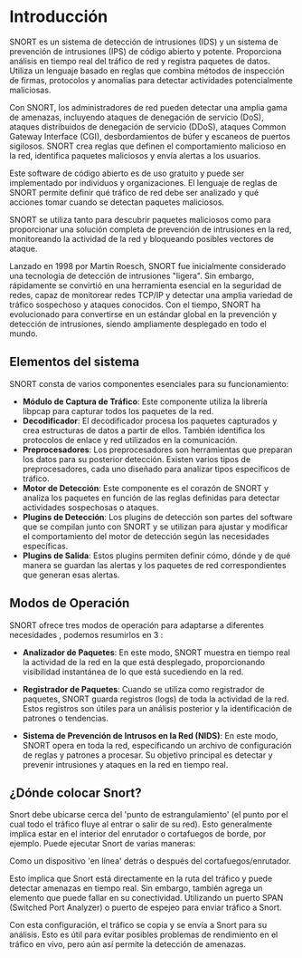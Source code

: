 # Introducción
SNORT es un sistema de detección de intrusiones (IDS) y un sistema de prevención de intrusiones (IPS) de código abierto y potente. Proporciona análisis en tiempo real del tráfico de red y registra paquetes de datos. Utiliza un lenguaje basado en reglas que combina métodos de inspección de firmas, protocolos y anomalías para detectar actividades potencialmente maliciosas.

Con SNORT, los administradores de red pueden detectar una amplia gama de amenazas, incluyendo ataques de denegación de servicio (DoS), ataques distribuidos de denegación de servicio (DDoS), ataques Common Gateway Interface (CGI), desbordamientos de búfer y escaneos de puertos sigilosos. SNORT crea reglas que definen el comportamiento malicioso en la red, identifica paquetes maliciosos y envía alertas a los usuarios.

Este software de código abierto es de uso gratuito y puede ser implementado por individuos y organizaciones. El lenguaje de reglas de SNORT permite definir qué tráfico de red debe ser analizado y qué acciones tomar cuando se detectan paquetes maliciosos.

SNORT se utiliza tanto para descubrir paquetes maliciosos como para proporcionar una solución completa de prevención de intrusiones en la red, monitoreando la actividad de la red y bloqueando posibles vectores de ataque.

Lanzado en 1998 por Martin Roesch, SNORT fue inicialmente considerado una tecnología de detección de intrusiones "ligera". Sin embargo, rápidamente se convirtió en una herramienta esencial en la seguridad de redes, capaz de monitorear redes TCP/IP y detectar una amplia variedad de tráfico sospechoso y ataques conocidos. Con el tiempo, SNORT ha evolucionado para convertirse en un estándar global en la prevención y detección de intrusiones, siendo ampliamente desplegado en todo el mundo.

## Elementos del sistema

SNORT consta de varios componentes esenciales para su funcionamiento:
- **Módulo de Captura de Tráfico**: Este componente utiliza la librería libpcap para capturar todos los paquetes de la red.
- **Decodificador**: El decodificador procesa los paquetes capturados y crea estructuras de datos a partir de ellos. También identifica los protocolos de enlace y red utilizados en la comunicación.
- **Preprocesadores**: Los preprocesadores son herramientas que preparan los datos para su posterior detección. Existen varios tipos de preprocesadores, cada uno diseñado para analizar tipos específicos de tráfico.
- **Motor de Detección**: Este componente es el corazón de SNORT y analiza los paquetes en función de las reglas definidas para detectar actividades sospechosas o ataques.
- **Plugins de Detección**: Los plugins de detección son partes del software que se compilan junto con SNORT y se utilizan para ajustar y modificar el comportamiento del motor de detección según las necesidades específicas.
- **Plugins de Salida**: Estos plugins permiten definir cómo, dónde y de qué manera se guardan las alertas y los paquetes de red correspondientes que generan esas alertas.

## Modos de Operación

SNORT ofrece tres modos de operación para adaptarse a diferentes necesidades , podemos resumirlos en 3 :

- **Analizador de Paquetes**: En este modo, SNORT muestra en tiempo real la actividad de la red en la que está desplegado, proporcionando visibilidad instantánea de lo que está sucediendo en la red.

- **Registrador de Paquetes**: Cuando se utiliza como registrador de paquetes, SNORT guarda registros (logs) de toda la actividad de la red. Estos registros son útiles para un análisis posterior y la identificación de patrones o tendencias.

- **Sistema de Prevención de Intrusos en la Red (NIDS)**: En este modo, SNORT opera en toda la red, especificando un archivo de configuración de reglas y patrones a procesar. Su objetivo principal es detectar y prevenir intrusiones y ataques en la red en tiempo real.


## ¿Dónde colocar Snort?

Snort debe ubicarse cerca del 'punto de estrangulamiento' (el punto por el cual todo el tráfico fluye al entrar o salir de su red). Esto generalmente implica estar en el interior del enrutador o cortafuegos de borde, por ejemplo. Puede ejecutar Snort de varias maneras:

Como un dispositivo 'en línea' detrás o después del cortafuegos/enrutador.

Esto implica que Snort está directamente en la ruta del tráfico y puede detectar amenazas en tiempo real. Sin embargo, también agrega un elemento que puede fallar en su conectividad.
Utilizando un puerto SPAN (Switched Port Analyzer) o puerto de espejeo para enviar tráfico a Snort.

Con esta configuración, el tráfico se copia y se envía a Snort para su análisis. Esto es útil para evitar posibles problemas de rendimiento en el tráfico en vivo, pero aún así permite la detección de amenazas.